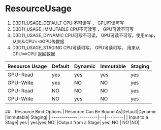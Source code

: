 # ResourceUsage
1. D3D11_USAGE_DEFAULT
	CPU 不可读写 ， GPU可读可写
2. D3D11_USAGE_IMMUTABLE
	CPU不可读写 ， GPU可读不可写
3. D3D11_USAGE_DYNAMIC
	CPU可写不可读， GPU可读不可写，使用map，从来从CPU==》GPU传数据
4. D3D11_USAGE_STAGING
	CPU可读可写， GPU可读可写， 用来从GPU==>CPU 返回数据 

| Resource Usage|Default|Dynamic |Immutable| Staging|
| ------------- |---------|---|---|-----|
| GPU-Read| yes | yes|yes|yes|
|GPU-Write| yes| NO  |  NO |yes|
|CPU-Read| NO|NO|NO|yes|
|CPU-Write|NO|yes|NO|yes|

##　Resource Bind Options
| Resource Can Be Bound As|Default|Dynamic |Immutable| Staging|
| ------------- |---------|---|---|-----|
| Input to a Stage| yes | yes|yes|NO|
|Output from a Stage| yes| NO  |  NO |NO|
